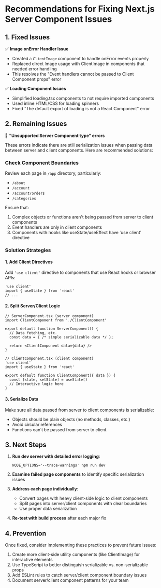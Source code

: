 # Recommendations for Fixing Next.js Server Component Issues

## 1. Fixed Issues

✅ **Image onError Handler Issue**
- Created a `ClientImage` component to handle onError events properly
- Replaced direct Image usage with ClientImage in components that needed error handling
- This resolves the "Event handlers cannot be passed to Client Component props" error

✅ **Loading Component Issues**
- Simplified loading.tsx components to not require imported components
- Used inline HTML/CSS for loading spinners
- Fixed "The default export of loading is not a React Component" error

## 2. Remaining Issues

🔄 **"Unsupported Server Component type" errors**

These errors indicate there are still serialization issues when passing data between server and client components. Here are recommended solutions:

### Check Component Boundaries
Review each page in `/app` directory, particularly:
- `/about`
- `/account`
- `/account/orders`
- `/categories`

Ensure that:
1. Complex objects or functions aren't being passed from server to client components
2. Event handlers are only in client components
3. Components with hooks like useState/useEffect have 'use client' directive

### Solution Strategies

#### 1. Add Client Directives
Add `'use client'` directive to components that use React hooks or browser APIs:
```tsx
'use client'
import { useState } from 'react'
// ...
```

#### 2. Split Server/Client Logic
```tsx
// ServerComponent.tsx (server component)
import ClientComponent from './ClientComponent'

export default function ServerComponent() {
  // Data fetching, etc.
  const data = { /* simple serializable data */ };
  
  return <ClientComponent data={data} />
}

// ClientComponent.tsx (client component)
'use client'
import { useState } from 'react'

export default function ClientComponent({ data }) {
  const [state, setState] = useState()
  // Interactive logic here
}
```

#### 3. Serialize Data
Make sure all data passed from server to client components is serializable:
- Objects should be plain objects (no methods, classes, etc.)
- Avoid circular references
- Functions can't be passed from server to client

## 3. Next Steps

1. **Run dev server with detailed error logging**:
   ```
   NODE_OPTIONS='--trace-warnings' npm run dev
   ```

2. **Examine failed page components** to identify specific serialization issues

3. **Address each page individually**:
   - Convert pages with heavy client-side logic to client components
   - Split pages into server/client components with clear boundaries
   - Use proper data serialization

4. **Re-test with build process** after each major fix

## 4. Prevention

Once fixed, consider implementing these practices to prevent future issues:

1. Create more client-side utility components (like ClientImage) for interactive elements
2. Use TypeScript to better distinguish serializable vs. non-serializable props
3. Add ESLint rules to catch server/client component boundary issues
4. Document server/client component patterns for your team 